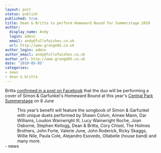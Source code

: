 ```yaml
---
layout: post
status: publish
published: true
title: Dean & Britta to perform Homeward Bound for Summerstage 2010
author:
  display_name: Andy
  login: admin
  email: andy@fullofwishes.co.uk
  url: http://www.grange85.co.uk
author_login: admin
author_email: andy@fullofwishes.co.uk
author_url: http://www.grange85.co.uk
date: '2010-05-05'
categories:
- news
- dean & britta
---
```

<div>Britta <a href="http://www.facebook.com/BrittaPhillipsNYC?v=wall&story_fbid=120273561325911">confirmed in a post on Facebook</a> that the duo will be performing a cover of Simon & Garfunkel&#39;s Homeward Bound at this year&#39;s <a href="http://www.summerstage.org/index1.aspx?BD=21734">Central Park Summerstage</a> on 8 June
<p />
<div style="margin-left: 40px;"><span class="articledescription">This year’s benefit will feature the songbook of Simon & Garfunkel with unique duets performed by Shawn Colvin, Aimee Mann, Dar Williams, Loudon Wainwright III, Lucy Wainwright Roche, Joan Osborne, Stephen Kellogg, Dean & Britta, Cory Chisel, The Holmes Brothers, John Forte, Valerie June, John Roderick, Ricky Skaggs, Willie Nile, Paula Cole, Alejandro Esovedo, Ollabelle (house band) and many more.</span></div>
- news
</p></div>
